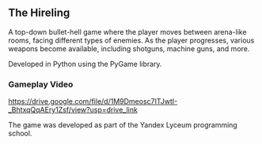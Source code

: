 ## The Hireling

A top-down bullet-hell game where the player moves between arena-like rooms, facing different types of enemies. As the player progresses, various weapons become available, including shotguns, machine guns, and more.

Developed in Python using the PyGame library.

### Gameplay Video

https://drive.google.com/file/d/1M9Dmeosc7ITJwtI-_BhtxqQqAEry1Zsf/view?usp=drive_link

The game was developed as part of the Yandex Lyceum programming school.
